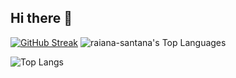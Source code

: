 ## Hi there 👋

<!--
**raiteste/raiteste** is a ✨ _special_ ✨ repository because its `README.md` (this file) appears on your GitHub profile.

Here are some ideas to get you started:

- 🔭 I’m currently working on ...
- 🌱 I’m currently learning ...
- 👯 I’m looking to collaborate on ...
- 🤔 I’m looking for help with ...
- 💬 Ask me about ...
- 📫 How to reach me: ...
- 😄 Pronouns: ...
- ⚡ Fun fact: ...
-->

[![GitHub Streak](https://github-readme-streak-stats.herokuapp.com?user=raiana-santana)](https://git.io/streak-stats)
![raiana-santana's Top Languages](https://github-readme-stats.vercel.app/api/top-langs/?username=raiana-santana&theme=vue-dark&show_icons=true&hide_border=true&layout=compact)


![Top Langs](https://github-readme-stats.vercel.app/api/top-langs/?raiteste=anuraghazra&hide_progress=true)
